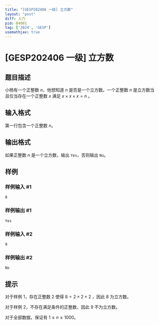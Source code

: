 ```yaml
---
title: "[GESP202406 一级] 立方数"
layout: "post"
diff: 入门
pid: B4001
tag: ['2024', 'GESP']
usemathjax: true
---
```


# [GESP202406 一级] 立方数
## 题目描述

小杨有一个正整数 $n$，他想知道 $n$ 是否是一个立方数。一个正整数 $n$ 是立方数当且仅当存在一个正整数 $x$ 满足 $x\times x\times x=n$ 。
## 输入格式

第一行包含一个正整数 $n$。
## 输出格式

如果正整数 $n$ 是一个立方数，输出 `Yes`，否则输出 `No`。
## 样例

### 样例输入 #1
```
8
```
### 样例输出 #1
```
Yes
```
### 样例输入 #2
```
9
```
### 样例输出 #2
```
No
```
## 提示

对于样例 1，存在正整数 $2$ 使得 $8=2\times 2\times 2$ ，因此 $8$ 为立方数。

对于样例 $2$，不存在满足条件的正整数，因此 $9$ 不为立方数。

对于全部数据，保证有 $1 \le n \le 1000$。
